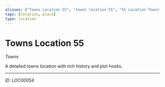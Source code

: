 ```yaml
---
aliases: ["Towns Location 55", "towns location 55", "55 Location Towns"]
tags: [location, place]
type: location
---
```


# Towns Location 55

*Towns*

A detailed towns location with rich history and plot hooks.

---
*ID: LOC00054*
